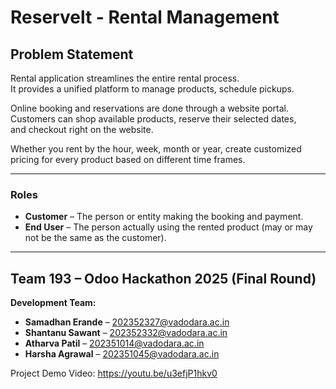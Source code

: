 # Reservelt - Rental Management

## Problem Statement

Rental application streamlines the entire rental process.  
It provides a unified platform to manage products, schedule pickups.

Online booking and reservations are done through a website portal.  
Customers can shop available products, reserve their selected dates,  
and checkout right on the website.

Whether you rent by the hour, week, month or year, create customized  
pricing for every product based on different time frames.

---

### Roles

- **Customer** – The person or entity making the booking and payment.
- **End User** – The person actually using the rented product (may or may not be the same as the customer).

---

## Team 193 – Odoo Hackathon 2025 (Final Round)

**Development Team:**
- **Samadhan Erande** – 202352327@vadodara.ac.in
- **Shantanu Sawant** – 202352332@vadodara.ac.in
- **Atharva Patil** – 202351014@vadodara.ac.in
- **Harsha Agrawal** – 202351045@vadodara.ac.in


Project Demo Video: https://youtu.be/u3efjP1hkv0
